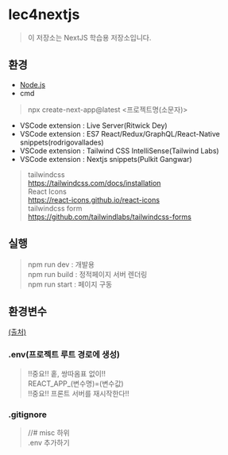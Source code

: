 # lec4nextjs

> 이 저장소는 NextJS 학습용 저장소입니다.

## 환경

- [Node.js](https://nodejs.org/en/download)
- cmd
> npx create-next-app@latest <프로젝트명(소문자)><br/>
- VSCode extension : Live Server(Ritwick Dey)
- VSCode extension : ES7 React/Redux/GraphQL/React-Native snippets(rodrigovallades)
- VSCode extension : Tailwind CSS IntelliSense(Tailwind Labs)
- VSCode extension : Nextjs snippets(Pulkit Gangwar)<br/>
> tailwindcss<br/>
> https://tailwindcss.com/docs/installation<br/>
> React Icons <br/>
> https://react-icons.github.io/react-icons<br/>
> tailwindcss form<br/>
> https://github.com/tailwindlabs/tailwindcss-forms<br/>

## 실행

> npm run dev : 개발용<br/>
> npm run build : 정적페이지 서버 렌더링<br/>
> npm run start : 페이지 구동<br/>

## 환경변수
[(출처)](https://velog.io/@rmaomina/react-env)
### .env(프로젝트 루트 경로에 생성)
> !!중요!! 홑, 쌍따옴표 없이!!<br/>
> REACT_APP_(변수명)=(변수값)<br/>
> !!중요!! 프론트 서버를 재시작한다!!
### .gitignore
> //# misc 하위<br/>
> .env 추가하기
